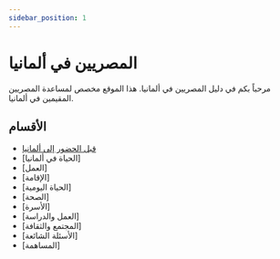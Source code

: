 ```yaml
---
sidebar_position: 1
---
```


# المصريين في ألمانيا

مرحباً بكم في دليل المصريين في ألمانيا. هذا الموقع مخصص لمساعدة المصريين المقيمين في ألمانيا.

## الأقسام

- [قبل الحضور إلى ألمانيا](before-germany)
- [الحياة في ألمانيا]
- [العمل]
- [الإقامة]
- [الحياة اليومية]
- [الصحة]
- [الأسرة]
- [العمل والدراسة]
- [المجتمع والثقافة]
- [الأسئلة الشائعة]
- [المساهمة]

